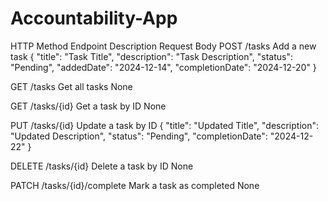 # Accountability-App

HTTP Method	Endpoint	Description	Request Body
POST	/tasks	Add a new task	{ "title": "Task Title", "description": "Task Description", "status": "Pending", "addedDate": "2024-12-14", "completionDate": "2024-12-20" }

GET	/tasks	Get all tasks	None

GET	/tasks/{id}	Get a task by ID	None

PUT	/tasks/{id}	Update a task by ID	{ "title": "Updated Title", "description": "Updated Description", "status": "Pending", "completionDate": "2024-12-22" }

DELETE	/tasks/{id}	Delete a task by ID	None

PATCH	/tasks/{id}/complete	Mark a task as completed	None
